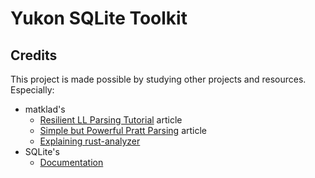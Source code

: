 # Yukon SQLite Toolkit

## Credits

This project is made possible by studying other projects and resources.
Especially:

- matklad's
  - [Resilient LL Parsing Tutorial](https://matklad.github.io/2023/05/21/resilient-ll-parsing-tutorial.html)
    article
  - [Simple but Powerful Pratt Parsing](https://matklad.github.io/2020/04/13/simple-but-powerful-pratt-parsing.html)
    article
  - [Explaining rust-analyzer](https://www.youtube.com/watch?v=I3RXottNwk0&list=PLhb66M_x9UmrqXhQuIpWC5VgTdrGxMx3y)
- SQLite's
  - [Documentation](https://www.sqlite.org/docs.html)
